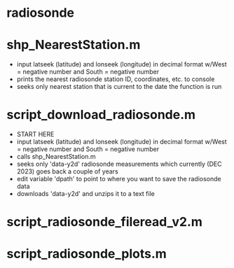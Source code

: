 # radiosonde

# shp_NearestStation.m
- input latseek (latitude) and lonseek (longitude) in decimal format w/West = negative number and South = negative number
- prints the nearest radiosonde station ID, coordinates, etc. to console
- seeks only nearest station that is current to the date the function is run

# script_download_radiosonde.m
- START HERE
- input latseek (latitude) and lonseek (longitude) in decimal format w/West = negative number and South = negative number
- calls shp_NearestStation.m
- seeks only 'data-y2d' radiosonde measurements which currently (DEC 2023) goes back a couple of years
- edit variable 'dpath' to point to where you want to save the radiosonde data
- downloads 'data-y2d' and unzips it to a text file
# script_radiosonde_fileread_v2.m

# script_radiosonde_plots.m

